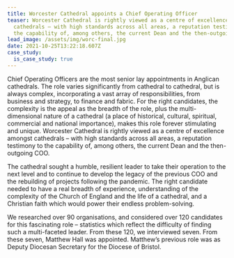 ```yaml
---
title: Worcester Cathedral appoints a Chief Operating Officer
teaser: Worcester Cathedral is rightly viewed as a centre of excellence amongst
  cathedrals – with high standards across all areas, a reputation testimony to
  the capability of, among others, the current Dean and the then-outgoing COO.
lead_image: /assets/img/worc-final.jpg
date: 2021-10-25T13:22:18.607Z
case_study:
  is_case_study: true
---
```

Chief Operating Officers are the most senior lay appointments in Anglican cathedrals. The role varies significantly from cathedral to cathedral, but is always complex, incorporating a vast array of responsibilities, from business and strategy, to finance and fabric. For the right candidates, the complexity is the appeal as the breadth of the role, plus the multi-dimensional nature of a cathedral (a place of historical, cultural, spiritual, commercial and national importance), makes this role forever stimulating and unique. Worcester Cathedral is rightly viewed as a centre of excellence amongst cathedrals – with high standards across all areas, a reputation testimony to the capability of, among others, the current Dean and the then-outgoing COO.

The cathedral sought a humble, resilient leader to take their operation to the next level and to continue to develop the legacy of the previous COO and the rebuilding of projects following the pandemic. The right candidate needed to have a real breadth of experience, understanding of the complexity of the Church of England and the life of a cathedral, and a Christian faith which would power their endless problem-solving.

We researched over 90 organisations, and considered over 120 candidates for this fascinating role – statistics which reflect the difficulty of finding such a multi-faceted leader. From these 120, we interviewed seven. From these seven, Matthew Hall was appointed. Matthew’s previous role was as Deputy Diocesan Secretary for the Diocese of Bristol.